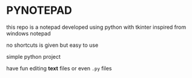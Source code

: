 # PYNOTEPAD
this repo is a notepad developed using python with tkinter inspired from windows notepad

no shortcuts is given but easy to use 

simple python project

have fun editing **text** files or even `.py` files
